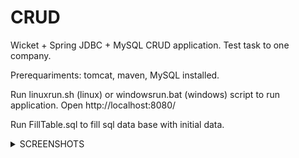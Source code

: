 # CRUD
Wicket + Spring JDBC + MySQL CRUD application. Test task to one company.

Prerequariments: tomcat, maven, MySQL installed.

Run linuxrun.sh (linux) or windowsrun.bat (windows) script to run application.
Open http://localhost:8080/

Run FillTable.sql to fill sql data base with initial data.

<details>
  <summary>SCREENSHOTS</summary>
![1](http://dl3.joxi.net/drive/2017/09/29/0020/1866/1316682/82/0ee53cf7df.jpg)
![2](http://dl4.joxi.net/drive/2017/09/29/0020/1866/1316682/82/823a5e1545.jpg)
 </details>
